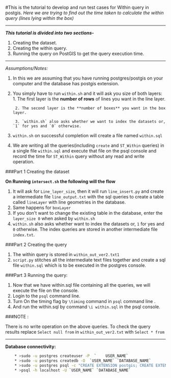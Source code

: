 #This is the tutorial to develop and run test cases for Within query in postgis.
_Here we are trying to find out the time taken to calculate the within query (lines lying within the box)_

***

***This tutorial is divided into two sections-***

1. Creating the dataset.
2. Creating the within query.
2. Running the query on PostGIS to get the query execution time.

***

_Assumptions/Notes:_

1. In this we are assuming that you have running postgres/postgis on your computer and the database has postgis extension.

2. You simply have to run `within.sh` and it will ask you size of both layers:
		1. The first layer is the **number of rows** of lines you want in the line layer.
	
		2. The second layer is the **number of boxes** you want in the box layer.

		3. `within.sh` also asks whether we want to index the datasets or, `1` for yes and `0` otherwise. 

3. `within.sh` on successful completion will create a file named `within.sql`

3. We are writing all the queries(including `create` and `ST_Within`  queries) in a single file `within.sql` and execute that file on the psql console and record the time for `ST_Within` query without any read and write operation.

###Part 1 Creating the dataset

**On Running `intersect.sh` the following will the flow**

1. It will ask for `Line_layer_size`, then it will run `line_insert.py` and create a intermediate file `line_output.txt` with the sql queries to create a table called `lineLayer` with line geometries in the database.
2. Same happens for `boxLayer`
3. If you don't want to change the existing table in the database, enter the `layer_size 0` when asked by `within.sh`
4. `within.sh` also asks whether want to index the datasets or, `1` for yes and `0` otherwise. The index queries are stored in another intermediate file `index.txt`.

###Part 2 Creating the query

1. The within query is stored in `within_out_ver2.txt1`
2. `script.py` stitches all the intermediate text files together and create a sql file `within.sql` which is to be executed in the postgres console.

###Part 3 Running the query:

1. Now that we have within.sql file containing all the queries, we will execute the file on the console.
2. Login to the `psql` command line. 
3. Turn On the timing flag by `\timing` command in `psql` command line .
4. And run the within.sql by command `\i within.sql` in the psql console.

###NOTE : 

There is no write operation on the above queries. To check the query results replace `Select null from` in `within_out_ver2.txt` with `Select * from`

***

**Database connectivity:**
```bash
	* >sudo -u postgres createuser -P  `	USER_NAME`
	* >sudo -u postgres createdb -O  `USER_NAME` `DATABASE_NAME` 
	* >sudo -u postgres psql -c "CREATE EXTENSION postgis; CREATE EXTENSION postgis_topology;" `DATABASE_NAME`
	* >psql -h localhost -U `USER_NAME` `DATABASE_NAME`